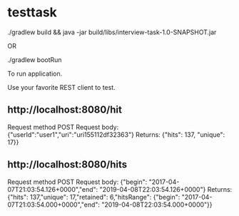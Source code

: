 # testtask

./gradlew build && java -jar build/libs/interview-task-1.0-SNAPSHOT.jar

OR

./gradlew bootRun

To run application.

Use your favorite REST client to test.



http://localhost:8080/hit
--------------------------
Request method POST
Request body: {"userId":"user1","uri":"uri155112df32363"}
Returns: {"hits": 137, "unique": 17}}


http://localhost:8080/hits
--------------------------
Request method POST
Request body: {"begin": "2017-04-07T21:03:54.126+0000","end": "2019-04-08T22:03:54.126+0000"}
Returns: {"hits": 137,"unique": 17,"retained": 6,"hitsRange": {"begin": "2017-04-07T21:03:54.000+0000","end": "2019-04-08T22:03:54.000+0000"}}